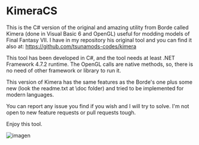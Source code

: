 # KimeraCS
This is the C# version of the original and amazing utility from Borde called Kimera (done in Visual Basic 6 and OpenGL) useful for modding models of Final Fantasy VII. I have in my repository his original tool and you can find it also at:
https://github.com/tsunamods-codes/kimera

This tool has been developed in C#, and the tool needs at least .NET Framework 4.7.2 runtime. The OpenGL calls are native methods, so, there is no need of other framework or library to run it.

This version of Kimera has the same features as the Borde's one plus some new (look the readme.txt at \doc folder) and tried to be implemented for modern languages.

You can report any issue you find if you wish and I will try to solve. I'm not open to new feature requests or pull requests tough.

Enjoy this tool.

![imagen](https://user-images.githubusercontent.com/46090031/162592748-35039977-8113-4198-bf41-fce8afa24f1b.png)
